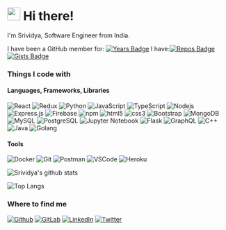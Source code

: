 <h1><img src="https://emojis.slackmojis.com/emojis/images/1531849430/4246/blob-sunglasses.gif?1531849430" width="30"/> Hi there!</h1>

<p>I'm Srividya, Software Engineer from India.</p>

I have been a GitHub member for: [![Years Badge](https://badges.pufler.dev/years/SrividyaKK)](https://badges.pufler.dev)
I have:[![Repos Badge](https://badges.pufler.dev/repos/SrividyaKK)](https://github.com/SrividyaKK?tab=repositories) [![Gists Badge](https://badges.pufler.dev/gists/SrividyaKK)](https://gist.github.com/SrividyaKK)

<h3>Things I code with</h3>
<h4>Languages, Frameworks, Libraries</h4>
<p>
<img alt="React" src="https://img.shields.io/badge/-React-%2320232a?style=flat-square&logo=react&logoColor=%2361DAFB"/>

<img alt="Redux" src="https://img.shields.io/badge/-Redux-764ABC?style=flat-square&logo=redux&logoColor=white" />
<img alt="Python" src="https://img.shields.io/badge/-Python-%2314354C?style=flat-square&logo=python&logoColor=white" />
<img alt="JavaScript" src="https://img.shields.io/badge/-JavaScript-%23323330?style=flat-square&logo=javascript&logoColor=%23F7DF1E" />
<img alt="TypeScript" src="https://img.shields.io/badge/-TypeScript-007ACC?style=flat-square&logo=typescript&logoColor=white" />
<img alt="Nodejs" src="https://img.shields.io/badge/-Node.js-43853d?style=flat-square&logo=Node-dot-js&logoColor=white" />
<img alt="Express.js" src="https://img.shields.io/badge/-Express.js-%23404d59.svg?style=flat-square&logo=express&logoColor=%2361DAFB"/>
<img alt="Firebase" src="https://img.shields.io/badge/-Firebase-FFFFFF?style=flat-square&logo=firebase&logoColor=FFA50F" />
<img alt="npm" src="https://img.shields.io/badge/-npm-CB3837?style=flat-square&logo=npm&logoColor=white" />
<img alt="html5" src="https://img.shields.io/badge/-HTML5-E96227?style=flat-square&logo=html5&logoColor=D43C1B" />
<img alt="css3" src="https://img.shields.io/badge/-CSS3-3E95CF?style=flat-square&logo=css3&logoColor=0061AC" />
<img alt="Bootstrap" src="https://img.shields.io/badge/-Bootstrap-EAEAEA?style=flat-square&logo=bootstrap&logoColor=673E91" />
<img alt="MongoDB" src="https://img.shields.io/badge/-MongoDB-13aa52?style=flat-square&logo=mongodb&logoColor=white" />
<img alt="MySQL" src="https://img.shields.io/badge/-MySQL-F6F6F6?style=flat-square&logo=mysql&logoColor=507E9C" />
<img alt="PostgreSQL" src="https://img.shields.io/badge/-PostgreSQL-F6F6F6?style=flat-square&logo=postgresql&logoColor=31648C" />
<img alt="Jupyter Notebook" src="https://img.shields.io/badge/-Jupyter%20Notebook-DDDBDB?style=flat-square&logo=jupyter&logoColor=orange" />
<img alt="Flask" src="https://img.shields.io/badge/-Flask-EA2845?style=flat-square&logo=flask&logoColor=white" />
<img alt="GraphQL" src="https://img.shields.io/badge/-GraphQL-E10098?style=flat-square&logo=graphql&logoColor=white" />
<img alt="C++" src="https://img.shields.io/badge/C++-%2300599C.svg?style=flat-square&logo=c%2B%2B&ogoColor=white"/>
<img alt="Java" src="https://img.shields.io/badge/-Java-red.svg?style=flat-square&logo=java&logoColor=white"/>
<img alt="Golang" src="https://img.shields.io/badge/-Golang-%2300ADD8?style=flat-square&logo=go&logoColor=white" />
</p>
<h4>Tools</h4>
<p>
<img alt="Docker" src="https://img.shields.io/badge/-Docker-46a2f1?style=flat-square&logo=docker&logoColor=white" />
<img alt="Git" src="https://img.shields.io/badge/-Git-F05032?style=flat-square&logo=git&logoColor=white" />
<img alt="Postman" src="https://img.shields.io/badge/-Postman-E96227?style=flat-square&logo=postman&logoColor=white" />
<img alt="VSCode" src="https://img.shields.io/badge/-VSCode-2C2B30?style=flat-square&logo=visual-studio-code&logoColor=4AABEB" />
<img alt="Heroku" src="https://img.shields.io/badge/-Heroku-430098?style=flat-square&logo=heroku&logoColor=white" />
</p>

![Srividya's github stats](https://github-readme-stats.vercel.app/api?username=srividyakk&count_private=true&show_icons=true&include_all_commits=true&theme=radical)

![Top Langs](https://github-readme-stats.vercel.app/api/top-langs/?username=srividyakk&langs_count=7&count_private=true&theme=tokyonight)

<h3>Where to find me</h3>
<p>
<a href="https://github.com/SrividyaKK" target="_blank"><img alt="Github" src="https://img.shields.io/badge/GitHub-%2312100E.svg?&style=for-the-badge&logo=Github&logoColor=white" /></a>
<a href="https://gitlab.com/SrividyaKK" target="_blank"><img alt="GitLab" src="https://img.shields.io/badge/gitlab-%23181717.svg?style=for-the-badge&logo=gitlab&logoColor=white"/></a>
<a href="https://www.linkedin.com/in/srividya-krishnakumar/" target="_blank"><img alt="LinkedIn" src="https://img.shields.io/badge/linkedin-%230077B5.svg?&style=for-the-badge&logo=linkedin&logoColor=white" /></a>    
<a href="https://twitter.com/srividya_kk" target="_blank"><img alt="Twitter" src="https://img.shields.io/badge/Twitter-%231DA1F2.svg?style=for-the-badge&logo=Twitter&logoColor=white"/></a>

</p>
